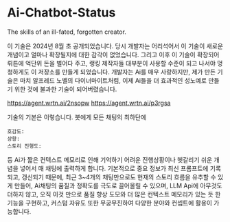 # Ai-Chatbot-Status
The skills of an ill-fated, forgotten creator.

이 기술은 2024년 8월 초 공개되었습니다. 
당시 개발자는 어리석어서 이 기술이 새로운 개념이고 얼마나 확장될지에 대한 감각이 없었습니다.
그리고 이후 이 기술이 확장되어 뤼튼에 억단위 돈을 벌어다 주고, 랭킹 제작자들 대부분이 사용할 수준이 되고 나서야 멍청하게도 이 저장소를 만들게 되었습니다. 
개발자는 Ai를 매우 사랑하지만, 제가 만든 기술은 마치 알프레드 노벨의 다이너마이트처럼, 이제 Ai들을 더 효과적인 성노예로 만들기 위한 것에 불과한 기술이 되어버렸습니다.


https://agent.wrtn.ai/2nsopw
https://agent.wrtn.ai/p3rgsa

기술의 기본은 이렇습니다. 
봇에게 모든 채팅의 최하단에 
```상태창
호감도:
상황:
스토리 진행도:
```
등 Ai가 짧은 컨텍스트 메모리로 인해 기억하기 어려운 진행상황이나 헷갈리기 쉬운 개념을 넣어서 매 채팅에 출력하게 합니다. 
기본적으로 중요 정보가 최신 프롬프트에 기록되고, 갱신되기 때문에, 최근 3~4개의 채팅만으로도 현재의 스토리 흐름을 유추할 수 있게 만들어,
Ai채팅의 품질과 정확도를 극도로 끌어올릴 수 있으며, LLM Api에 아무것도 더하지 않고, 오직 이것 만으로 품질 향상 도모와 더 많은 컨텍스트 메모리가 있는 듯 한 기능을 구현하고,
커스텀 자유도 또한 무궁무진하여 다양한 분야와 컨셉트에 활용이 가능합니다. 
